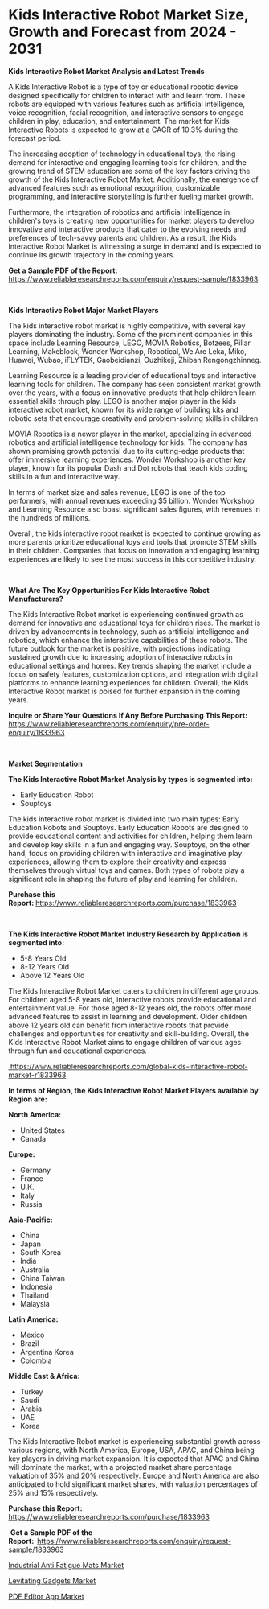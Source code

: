 <p><h1>Kids Interactive Robot Market Size, Growth and Forecast from 2024 - 2031</h1></p><p><strong>Kids Interactive Robot Market Analysis and Latest Trends</strong></p>
<p><p>A Kids Interactive Robot is a type of toy or educational robotic device designed specifically for children to interact with and learn from. These robots are equipped with various features such as artificial intelligence, voice recognition, facial recognition, and interactive sensors to engage children in play, education, and entertainment. The market for Kids Interactive Robots is expected to grow at a CAGR of 10.3% during the forecast period.</p><p>The increasing adoption of technology in educational toys, the rising demand for interactive and engaging learning tools for children, and the growing trend of STEM education are some of the key factors driving the growth of the Kids Interactive Robot Market. Additionally, the emergence of advanced features such as emotional recognition, customizable programming, and interactive storytelling is further fueling market growth.</p><p>Furthermore, the integration of robotics and artificial intelligence in children's toys is creating new opportunities for market players to develop innovative and interactive products that cater to the evolving needs and preferences of tech-savvy parents and children. As a result, the Kids Interactive Robot Market is witnessing a surge in demand and is expected to continue its growth trajectory in the coming years.</p></p>
<p><strong>Get a Sample PDF of the Report:&nbsp;</strong> <a href="https://www.reliableresearchreports.com/enquiry/request-sample/1833963">https://www.reliableresearchreports.com/enquiry/request-sample/1833963</a></p>
<p>&nbsp;</p>
<p><strong>Kids Interactive Robot Major Market Players</strong></p>
<p><p>The kids interactive robot market is highly competitive, with several key players dominating the industry. Some of the prominent companies in this space include Learning Resource, LEGO, MOVIA Robotics, Botzees, Pillar Learning, Makeblock, Wonder Workshop, Robotical, We Are Leka, Miko, Huawei, Wubao, iFLYTEK, Gaobeidianzi, Ouzhikeji, Zhiban Rengongzhinneg.</p><p>Learning Resource is a leading provider of educational toys and interactive learning tools for children. The company has seen consistent market growth over the years, with a focus on innovative products that help children learn essential skills through play. LEGO is another major player in the kids interactive robot market, known for its wide range of building kits and robotic sets that encourage creativity and problem-solving skills in children.</p><p>MOVIA Robotics is a newer player in the market, specializing in advanced robotics and artificial intelligence technology for kids. The company has shown promising growth potential due to its cutting-edge products that offer immersive learning experiences. Wonder Workshop is another key player, known for its popular Dash and Dot robots that teach kids coding skills in a fun and interactive way.</p><p>In terms of market size and sales revenue, LEGO is one of the top performers, with annual revenues exceeding $5 billion. Wonder Workshop and Learning Resource also boast significant sales figures, with revenues in the hundreds of millions.</p><p>Overall, the kids interactive robot market is expected to continue growing as more parents prioritize educational toys and tools that promote STEM skills in their children. Companies that focus on innovation and engaging learning experiences are likely to see the most success in this competitive industry.</p></p>
<p>&nbsp;</p>
<p><strong>What Are The Key Opportunities For Kids Interactive Robot Manufacturers?</strong></p>
<p><p>The Kids Interactive Robot market is experiencing continued growth as demand for innovative and educational toys for children rises. The market is driven by advancements in technology, such as artificial intelligence and robotics, which enhance the interactive capabilities of these robots. The future outlook for the market is positive, with projections indicating sustained growth due to increasing adoption of interactive robots in educational settings and homes. Key trends shaping the market include a focus on safety features, customization options, and integration with digital platforms to enhance learning experiences for children. Overall, the Kids Interactive Robot market is poised for further expansion in the coming years.</p></p>
<p><strong>Inquire or Share Your Questions If Any Before Purchasing This Report:</strong> <a href="https://www.reliableresearchreports.com/enquiry/pre-order-enquiry/1833963">https://www.reliableresearchreports.com/enquiry/pre-order-enquiry/1833963</a></p>
<p>&nbsp;</p>
<p><strong>Market Segmentation</strong></p>
<p><strong>The Kids Interactive Robot Market Analysis by types is segmented into:</strong></p>
<p><ul><li>Early Education Robot</li><li>Souptoys</li></ul></p>
<p><p>The kids interactive robot market is divided into two main types: Early Education Robots and Souptoys. Early Education Robots are designed to provide educational content and activities for children, helping them learn and develop key skills in a fun and engaging way. Souptoys, on the other hand, focus on providing children with interactive and imaginative play experiences, allowing them to explore their creativity and express themselves through virtual toys and games. Both types of robots play a significant role in shaping the future of play and learning for children.</p></p>
<p><strong>Purchase this Report:&nbsp;</strong><a href="https://www.reliableresearchreports.com/purchase/1833963">https://www.reliableresearchreports.com/purchase/1833963</a></p>
<p>&nbsp;</p>
<p><strong>The Kids Interactive Robot Market Industry Research by Application is segmented into:</strong></p>
<p><ul><li>5-8 Years Old</li><li>8-12 Years Old</li><li>Above 12 Years Old</li></ul></p>
<p><p>The Kids Interactive Robot Market caters to children in different age groups. For children aged 5-8 years old, interactive robots provide educational and entertainment value. For those aged 8-12 years old, the robots offer more advanced features to assist in learning and development. Older children above 12 years old can benefit from interactive robots that provide challenges and opportunities for creativity and skill-building. Overall, the Kids Interactive Robot Market aims to engage children of various ages through fun and educational experiences.</p></p>
<p><a href="https://www.reliableresearchreports.com/global-kids-interactive-robot-market-r1833963">&nbsp;https://www.reliableresearchreports.com/global-kids-interactive-robot-market-r1833963</a></p>
<p><strong>In terms of Region, the Kids Interactive Robot Market Players available by Region are:</strong></p>
<p>
    <p> <strong> North America: </strong>
        <ul>
            <li>United States</li>
            <li>Canada</li>
        </ul>
        </p> 
    <p> <strong> Europe: </strong>
        <ul>
            <li>Germany</li>
            <li>France</li>
            <li>U.K.</li>
            <li>Italy</li>
            <li>Russia</li>
        </ul>
        </p> 
    <p> <strong> Asia-Pacific: </strong>
        <ul>
            <li>China</li>
            <li>Japan</li>
            <li>South Korea</li>
            <li>India</li>
            <li>Australia</li>
            <li>China Taiwan</li>
            <li>Indonesia</li>
            <li>Thailand</li>
            <li>Malaysia</li>
        </ul>
        </p> 
    <p> <strong> Latin America: </strong>
        <ul>
            <li>Mexico</li>
            <li>Brazil</li>
            <li>Argentina Korea</li>
            <li>Colombia</li>
        </ul>
        </p> 
    <p> <strong> Middle East & Africa: </strong>
        <ul>
            <li>Turkey</li>
            <li>Saudi</li>
            <li>Arabia</li>
            <li>UAE</li>
            <li>Korea</li>
        </ul>
    </p>
    </p>
<p><p>The Kids Interactive Robot market is experiencing substantial growth across various regions, with North America, Europe, USA, APAC, and China being key players in driving market expansion. It is expected that APAC and China will dominate the market, with a projected market share percentage valuation of 35% and 20% respectively. Europe and North America are also anticipated to hold significant market shares, with valuation percentages of 25% and 15% respectively.</p></p>
<p><strong>Purchase this Report: </strong><a href="https://www.reliableresearchreports.com/purchase/1833963">https://www.reliableresearchreports.com/purchase/1833963</a></p>
<p>&nbsp;<strong>Get a Sample PDF of the Report:&nbsp;&nbsp;</strong><a href="https://www.reliableresearchreports.com/enquiry/request-sample/1833963">https://www.reliableresearchreports.com/enquiry/request-sample/1833963</a></p>
<p><strong></strong></p>
<p><p><a href="https://www.linkedin.com/pulse/industrial-anti-fatigue-mats-market-size-trends-complete-industry-pe7sc">Industrial Anti Fatigue Mats Market</a></p><p><a href="https://www.linkedin.com/pulse/levitating-gadgets-market-key-successful-business-strategy-xjzmc">Levitating Gadgets Market</a></p><p><a href="https://www.linkedin.com/pulse/pdf-editor-app-market-trends-analysis-forecasted-period-2024-2031-oeklc">PDF Editor App Market</a></p></p>